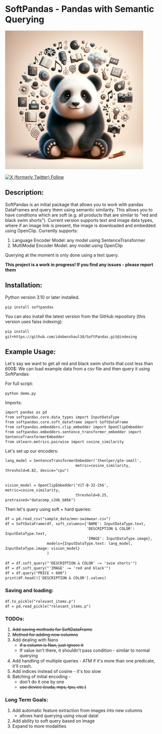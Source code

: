 # SoftPandas - Pandas with Semantic Querying


<img src="soft_panda_logo.png" alt="SoftPandas" title="Logo" width="450">

[//]: # (![GitHub Repo stars]&#40;https://img.shields.io/github/stars/idobenshaul10/SoftPandas?style=social&#41;)
[![X (formerly Twitter) Follow](https://img.shields.io/twitter/follow/ml_norms)](https://twitter.com/ml_norms)

## Description:
SoftPandas is an initial package that allows you to work with pandas DataFrames and query them using semantic similarity.
This allows you to have conditions which are soft (e.g. all products that are similar to "red and black swim shorts"). 
Current version supports text and image data types, where if an image link is present, the image is downloaded and embedded using OpenClip.
Currently supports: 
1. Language Encoder Model: any model using SentenceTransformer
2. MultiModal Encoder Model: any model using OpenClip

Querying at the moment is only done using a text query. 

**This project is a work in progress! If you find any issues - please report them**
                                                                                                                                                                                                                                                                                                                                                                                                                                                                                                                                                                
## Installation:
Python version 3.10 or later installed. 

```pip install softpandas```

You can also install the latest version from the GitHub repository (this version uses faiss indexing):

```pip install git+https://github.com/idobenshaul10/SoftPandas.git@indexing```


## Example Usage:
Let's say we want to get all red and black swim shorts that cost less than 600$:
We can load example data from a csv file and then query it using SoftPandas:

For full script:

```python demo.py```

Imports:
```
import pandas as pd
from softpandas.core.data_types import InputDataType
from softpandas.core.soft_dataframe import SoftDataFrame
from softpandas.embedders.clip_embedder import OpenClipEmbedder
from softpandas.embedders.sentence_transformer_embedder import SentenceTransformerEmbedder
from sklearn.metrics.pairwise import cosine_similarity
```

Let's set up our encoders:
```commandline
lang_model = SentenceTransformerEmbedder('thenlper/gte-small',
                                metric=cosine_similarity, threshold=0.82, device="cpu")


vision_model = OpenClipEmbedder('ViT-B-32-256', metric=cosine_similarity,
                                threshold=0.25, pretrained="datacomp_s34b_b86k")
```
Then let's query using soft + hard queries:

```
df = pd.read_csv("sample_data/men-swimwear.csv")
df = SoftDataFrame(df, soft_columns={'NAME': InputDataType.text,
                                     'DESCRIPTION & COLOR': InputDataType.text, 
                                     'IMAGE': InputDataType.image},
                   models={InputDataType.text: lang_model, InputDataType.image: vision_model}
                   )

df = df.soft_query("'DESCRIPTION & COLOR' ~= 'swim shorts'")
df = df.soft_query("'IMAGE' ~= 'red and black'")
df = df.query("PRICE < 600")
print(df.head()['DESCRIPTION & COLOR'].values)
```



### Saving and loading:

```commandline
df.to_pickle("relevant_items.p")
df = pd.read_pickle("relevant_items.p")
```


### TODOs:
1. ~~Add saving methods for SoftDataFrame~~
2. ~~Method for adding new columns~~
3. Add dealing with Nans
   - ~~if a column is Nan, just ignore it~~
   - If value isn't there, it shouldn't pass condition - similar to normal querying
4. Add handling of multiple queries - ATM if it's more than one predicate, it'll crash.
5. Add indices instead of cosine - it's too slow 
6. Batching of initial encoding - 
   - don't do it one by one
   - ~~use device (cuda, mps, tpu, etc.)~~

   
### Long Term Goals:
1. Add automatic feature extraction from images into new columns
   - allows hard querying using visual data!
2. Add ability to soft query based on Image
3. Expand to more modalities